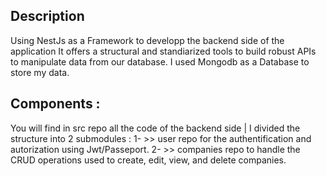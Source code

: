 
## Description
Using NestJs as a Framework to developp the backend side of the application 
It offers a structural and standiarized tools to build robust APIs to manipulate data from our database.
I used Mongodb as a Database to store my data.
 
## Components : 
 
 You will find in src repo all the code of the backend side  | I divided the structure into 2 submodules  : 
 1- >> user repo for the authentification and autorization using Jwt/Passeport.
 2- >> companies repo to handle the CRUD operations used to create, edit, view, and delete companies.
 




